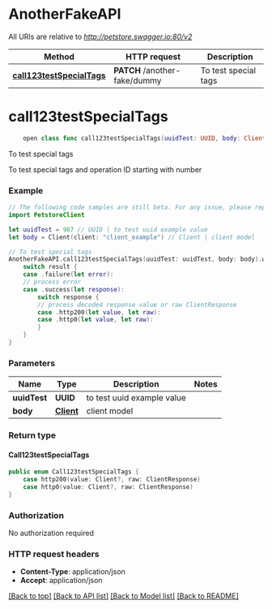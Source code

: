# AnotherFakeAPI

All URIs are relative to *http://petstore.swagger.io:80/v2*

Method | HTTP request | Description
------------- | ------------- | -------------
[**call123testSpecialTags**](AnotherFakeAPI.md#call123testspecialtags) | **PATCH** /another-fake/dummy | To test special tags


# **call123testSpecialTags**
```swift
    open class func call123testSpecialTags(uuidTest: UUID, body: Client, headers: HTTPHeaders = PetstoreClientAPIConfiguration.shared.customHeaders, beforeSend: (inout ClientRequest) throws -> () = { _ in }) -> EventLoopFuture<Call123testSpecialTags>
```

To test special tags

To test special tags and operation ID starting with number

### Example
```swift
// The following code samples are still beta. For any issue, please report via http://github.com/OpenAPITools/openapi-generator/issues/new
import PetstoreClient

let uuidTest = 987 // UUID | to test uuid example value
let body = Client(client: "client_example") // Client | client model

// To test special tags
AnotherFakeAPI.call123testSpecialTags(uuidTest: uuidTest, body: body).whenComplete { result in
    switch result {
    case .failure(let error):
    // process error
    case .success(let response):
        switch response {
        // process decoded response value or raw ClientResponse
        case .http200(let value, let raw):
        case .http0(let value, let raw):
        }
    }
}
```

### Parameters

Name | Type | Description  | Notes
------------- | ------------- | ------------- | -------------
 **uuidTest** | **UUID** | to test uuid example value | 
 **body** | [**Client**](Client.md) | client model | 

### Return type

#### Call123testSpecialTags

```swift
public enum Call123testSpecialTags {
    case http200(value: Client?, raw: ClientResponse)
    case http0(value: Client?, raw: ClientResponse)
}
```

### Authorization

No authorization required

### HTTP request headers

 - **Content-Type**: application/json
 - **Accept**: application/json

[[Back to top]](#) [[Back to API list]](../README.md#documentation-for-api-endpoints) [[Back to Model list]](../README.md#documentation-for-models) [[Back to README]](../README.md)

